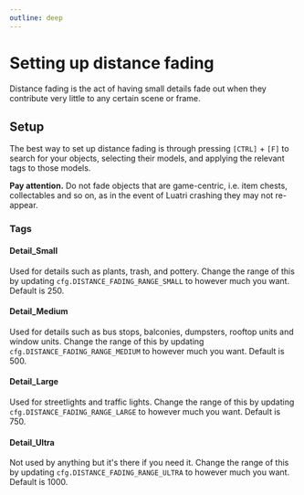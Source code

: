 ```yaml
---
outline: deep
---
```


# Setting up distance fading

Distance fading is the act of having small details fade out when they contribute very little to any certain scene or frame.

## Setup

The best way to set up distance fading is through pressing `[CTRL]` + `[F]` to search for your objects, selecting their models, and applying the relevant tags to those models.

**Pay attention.** Do not fade objects that are game-centric, i.e. item chests, collectables and so on, as in the event of Luatri crashing they may not re-appear.

### Tags

#### Detail_Small

Used for details such as plants, trash, and pottery.
Change the range of this by updating `cfg.DISTANCE_FADING_RANGE_SMALL` to however much you want. Default is 250.

#### Detail_Medium

Used for details such as bus stops, balconies, dumpsters, rooftop units and window units. 
Change the range of this by updating `cfg.DISTANCE_FADING_RANGE_MEDIUM` to however much you want. Default is 500.


#### Detail_Large

Used for streetlights and traffic lights.
Change the range of this by updating `cfg.DISTANCE_FADING_RANGE_LARGE` to however much you want. Default is 750.

#### Detail_Ultra

Not used by anything but it's there if you need it.
Change the range of this by updating `cfg.DISTANCE_FADING_RANGE_ULTRA` to however much you want. Default is 1000.
